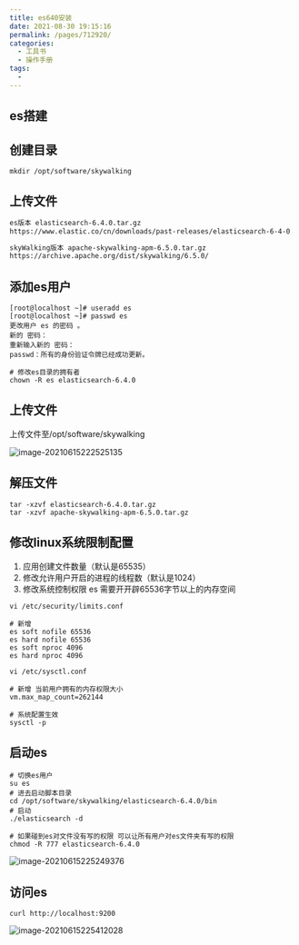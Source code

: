 ```yaml
---
title: es640安装
date: 2021-08-30 19:15:16
permalink: /pages/712920/
categories:
  - 工具书
  - 操作手册
tags:
  - 
---
```

## es搭建

## 创建目录

```
mkdir /opt/software/skywalking
```

## 上传文件

```sh
es版本 elasticsearch-6.4.0.tar.gz
https://www.elastic.co/cn/downloads/past-releases/elasticsearch-6-4-0

skyWalking版本 apache-skywalking-apm-6.5.0.tar.gz
https://archive.apache.org/dist/skywalking/6.5.0/
```



## 添加es用户

```shell
[root@localhost ~]# useradd es
[root@localhost ~]# passwd es
更改用户 es 的密码 。
新的 密码：
重新输入新的 密码：
passwd：所有的身份验证令牌已经成功更新。

# 修改es目录的拥有者
chown -R es elasticsearch-6.4.0
```



## 上传文件

上传文件至/opt/software/skywalking

![image-20210615222525135](https://img.ggball.top/picGo/image-20210615222525135.png)



## 解压文件

```
tar -xzvf elasticsearch-6.4.0.tar.gz
tar -xzvf apache-skywalking-apm-6.5.0.tar.gz
```



## 修改linux系统限制配置

1. 应用创建文件数量（默认是65535）
2. 修改允许用户开启的进程的线程数（默认是1024）
3. 修改系统控制权限 es 需要开开辟65536字节以上的内存空间

```shell
vi /etc/security/limits.conf

# 新增
es soft nofile 65536
es hard nofile 65536
es soft nproc 4096
es hard nproc 4096

vi /etc/sysctl.conf

# 新增 当前用户拥有的内存权限大小
vm.max_map_count=262144

# 系统配置生效
sysctl -p
```



## 启动es

```
# 切换es用户
su es
# 进去启动脚本目录
cd /opt/software/skywalking/elasticsearch-6.4.0/bin
# 启动
./elasticsearch -d

# 如果碰到es对文件没有写的权限 可以让所有用户对es文件夹有写的权限
chmod -R 777 elasticsearch-6.4.0
```

![image-20210615225249376](https://img.ggball.top/picGo/image-20210615225249376.png)



## 访问es

```
curl http://localhost:9200
```

![image-20210615225412028](https://img.ggball.top/picGo/image-20210615225412028.png)